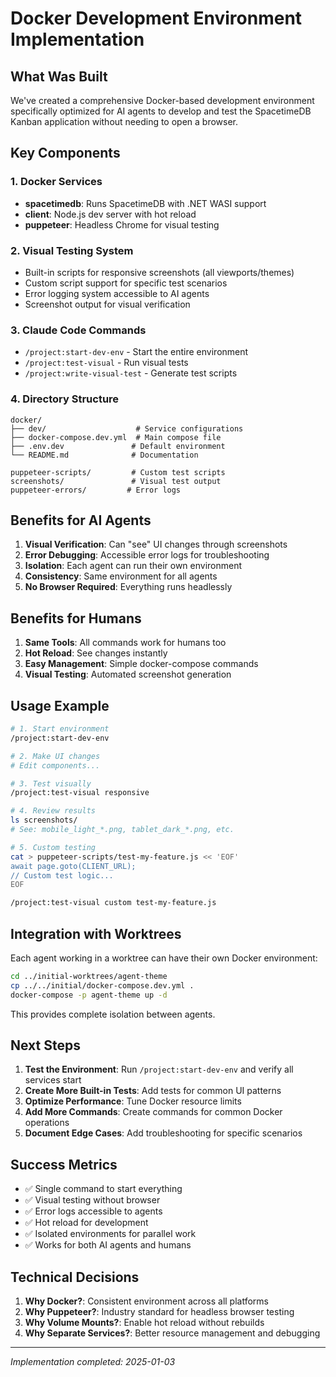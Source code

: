 # Docker Development Environment Implementation

## What Was Built

We've created a comprehensive Docker-based development environment specifically optimized for AI agents to develop and test the SpacetimeDB Kanban application without needing to open a browser.

## Key Components

### 1. Docker Services
- **spacetimedb**: Runs SpacetimeDB with .NET WASI support
- **client**: Node.js dev server with hot reload
- **puppeteer**: Headless Chrome for visual testing

### 2. Visual Testing System
- Built-in scripts for responsive screenshots (all viewports/themes)
- Custom script support for specific test scenarios
- Error logging system accessible to AI agents
- Screenshot output for visual verification

### 3. Claude Code Commands
- `/project:start-dev-env` - Start the entire environment
- `/project:test-visual` - Run visual tests
- `/project:write-visual-test` - Generate test scripts

### 4. Directory Structure
```
docker/
├── dev/                    # Service configurations
├── docker-compose.dev.yml  # Main compose file
├── .env.dev               # Default environment
└── README.md              # Documentation

puppeteer-scripts/         # Custom test scripts
screenshots/               # Visual test output
puppeteer-errors/         # Error logs
```

## Benefits for AI Agents

1. **Visual Verification**: Can "see" UI changes through screenshots
2. **Error Debugging**: Accessible error logs for troubleshooting
3. **Isolation**: Each agent can run their own environment
4. **Consistency**: Same environment for all agents
5. **No Browser Required**: Everything runs headlessly

## Benefits for Humans

1. **Same Tools**: All commands work for humans too
2. **Hot Reload**: See changes instantly
3. **Easy Management**: Simple docker-compose commands
4. **Visual Testing**: Automated screenshot generation

## Usage Example

```bash
# 1. Start environment
/project:start-dev-env

# 2. Make UI changes
# Edit components...

# 3. Test visually
/project:test-visual responsive

# 4. Review results
ls screenshots/
# See: mobile_light_*.png, tablet_dark_*.png, etc.

# 5. Custom testing
cat > puppeteer-scripts/test-my-feature.js << 'EOF'
await page.goto(CLIENT_URL);
// Custom test logic...
EOF

/project:test-visual custom test-my-feature.js
```

## Integration with Worktrees

Each agent working in a worktree can have their own Docker environment:

```bash
cd ../initial-worktrees/agent-theme
cp ../../initial/docker-compose.dev.yml .
docker-compose -p agent-theme up -d
```

This provides complete isolation between agents.

## Next Steps

1. **Test the Environment**: Run `/project:start-dev-env` and verify all services start
2. **Create More Built-in Tests**: Add tests for common UI patterns
3. **Optimize Performance**: Tune Docker resource limits
4. **Add More Commands**: Create commands for common Docker operations
5. **Document Edge Cases**: Add troubleshooting for specific scenarios

## Success Metrics

- ✅ Single command to start everything
- ✅ Visual testing without browser
- ✅ Error logs accessible to agents
- ✅ Hot reload for development
- ✅ Isolated environments for parallel work
- ✅ Works for both AI agents and humans

## Technical Decisions

1. **Why Docker?**: Consistent environment across all platforms
2. **Why Puppeteer?**: Industry standard for headless browser testing
3. **Why Volume Mounts?**: Enable hot reload without rebuilds
4. **Why Separate Services?**: Better resource management and debugging

---

*Implementation completed: 2025-01-03*